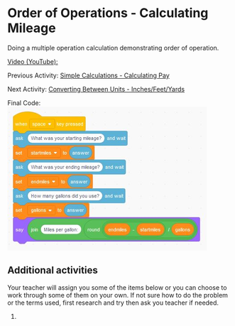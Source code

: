 # Order of Operations - Calculating Mileage

Doing a multiple operation calculation demonstrating order of operation.

[Video (YouTube):](https://youtu.be/osZqYKOklIQ)

Previous Activity: [Simple Calculations - Calculating Pay](https://github.com/teachintech90/math.code/blob/main/Scratch/001-Calc-Pay/README.md)

Next Activity: [Converting Between Units - Inches/Feet/Yards](https://github.com/teachintech90/math.code/blob/main/Scratch/Converting-Between-Units/README.md)

Final Code:
<img src="MPG-final.JPG">

## Additional activities

Your teacher will assign you some of the items below or you can choose to work through some of them on your own. If not sure how to do the problem or the terms used, first research and try then ask you teacher if needed.

1. 
